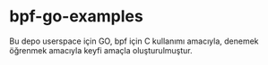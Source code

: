 # bpf-go-examples
Bu depo userspace için GO, bpf için C kullanımı amacıyla, denemek öğrenmek amacıyla keyfi amaçla oluşturulmuştur.
